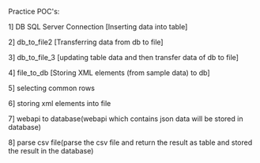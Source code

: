 Practice POC's:

1] DB SQL Server Connection [Inserting data into table]	

2] db_to_file2	[Transferring data from db to file]	

3] db_to_file_3	[updating table data and then transfer data of db to file]	

4] file_to_db	[Storing XML elements (from sample data) to db]	

5] selecting common rows		

6] storing xml elements into file

7] webapi to database(webapi which contains json data will be stored in database)

8] parse csv file(parse the csv file and return the result as table and stored the result in the database)
